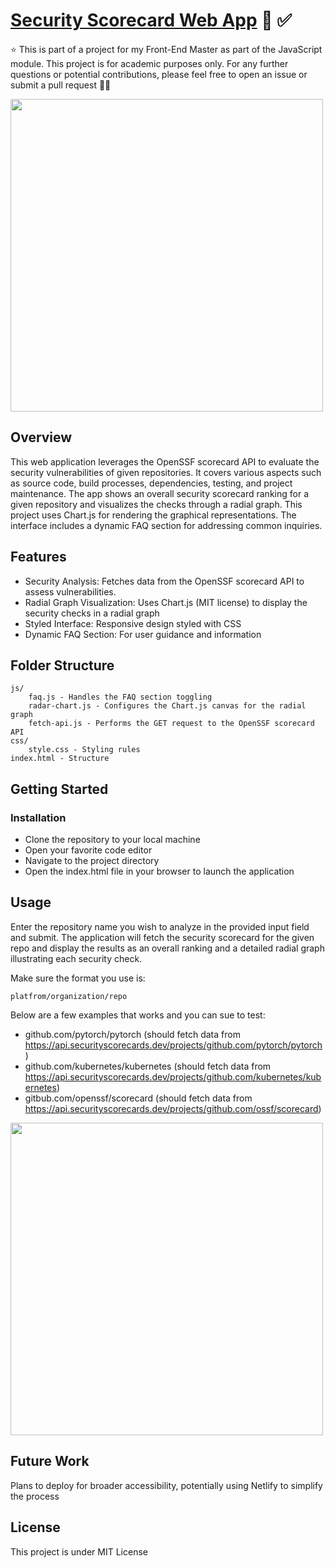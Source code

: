 # [Security Scorecard Web App](security-api) 🧐 ✅

⭐️ This is part of a project for my Front-End Master as part of the JavaScript module. This project is for academic purposes only. For any further questions or potential contributions, please feel free to open an issue or submit a pull request 🙋‍♀️

<img src="https://github.com/anajsana/front-end-miniprojects/assets/43671777/855ffb26-8e19-4589-b93e-c9b8064fd56d" width="500">


## Overview

This web application leverages the OpenSSF scorecard API to evaluate the security vulnerabilities of given repositories. It covers various aspects such as source code, build processes, dependencies, testing, and project maintenance. The app shows an overall security scorecard ranking for a given repository and visualizes the checks through a radial graph. This project uses Chart.js for rendering the graphical representations. The interface includes a dynamic FAQ section for addressing common inquiries.

## Features

- Security Analysis: Fetches data from the OpenSSF scorecard API to assess vulnerabilities.
- Radial Graph Visualization: Uses Chart.js (MIT license) to display the security checks in a radial graph
- Styled Interface: Responsive design styled with CSS
- Dynamic FAQ Section: For user guidance and information

## Folder Structure

```
js/
    faq.js - Handles the FAQ section toggling
    radar-chart.js - Configures the Chart.js canvas for the radial graph
    fetch-api.js - Performs the GET request to the OpenSSF scorecard API
css/
    style.css - Styling rules
index.html - Structure
```

## Getting Started

### Installation

- Clone the repository to your local machine
- Open your favorite code editor
- Navigate to the project directory
- Open the index.html file in your browser to launch the application

## Usage

Enter the repository name you wish to analyze in the provided input field and submit. The application will fetch the security scorecard for the given repo and display the results as an overall ranking and a detailed radial graph illustrating each security check.

Make sure the format you use is:

```
platfrom/organization/repo
```

Below are a few examples that works and you can sue to test:

- github.com/pytorch/pytorch (should fetch data from https://api.securityscorecards.dev/projects/github.com/pytorch/pytorch)
- github.com/kubernetes/kubernetes (should fetch data from https://api.securityscorecards.dev/projects/github.com/kubernetes/kubernetes)
- gitbub.com/openssf/scorecard (should fetch data from https://api.securityscorecards.dev/projects/github.com/ossf/scorecard)

<img src="https://github.com/anajsana/front-end-miniprojects/assets/43671777/ba7a8ec9-5f20-4921-a885-c69789d15664" width="500">


## Future Work

Plans to deploy for broader accessibility, potentially using Netlify to simplify the process

## License

This project is under MIT License
